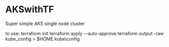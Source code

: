 # AKSwithTF

Super simple AKS single node cluster



to use:
terraform init
terraform apply --auto-approve
terraform output -raw kube_config  > $HOME\.kube\config